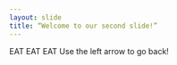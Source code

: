 ```yaml
---
layout: slide
title: “Welcome to our second slide!”
---
```

EAT EAT EAT
Use the left arrow to go back!
